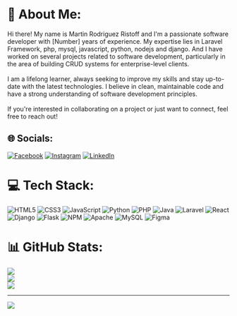 # 💫 About Me:
Hi there! My name is Martin Rodriguez Ristoff and I'm a passionate software developer with [Number] years of experience. My expertise lies in Laravel Framework, php, mysql, javascript, python, nodejs and django. And I have worked on several projects related to software development, particularly in the area of building CRUD systems for enterprise-level clients.<br><br>I am a lifelong learner, always seeking to improve my skills and stay up-to-date with the latest technologies. I believe in clean, maintainable code and have a strong understanding of software development principles.<br><br>If you're interested in collaborating on a project or just want to connect, feel free to reach out! <br>


## 🌐 Socials:
[![Facebook](https://img.shields.io/badge/Facebook-%231877F2.svg?logo=Facebook&logoColor=white)](https://facebook.com/profile.php?id=100042725272667) [![Instagram](https://img.shields.io/badge/Instagram-%23E4405F.svg?logo=Instagram&logoColor=white)](https://instagram.com/martinrodriguez_24/) [![LinkedIn](https://img.shields.io/badge/LinkedIn-%230077B5.svg?logo=linkedin&logoColor=white)](https://linkedin.com/in/martin-rodriguez-ristoff/) 

# 💻 Tech Stack:
![HTML5](https://img.shields.io/badge/html5-%23E34F26.svg?style=for-the-badge&logo=html5&logoColor=white) ![CSS3](https://img.shields.io/badge/css3-%231572B6.svg?style=for-the-badge&logo=css3&logoColor=white) ![JavaScript](https://img.shields.io/badge/javascript-%23323330.svg?style=for-the-badge&logo=javascript&logoColor=%23F7DF1E) ![Python](https://img.shields.io/badge/python-3670A0?style=for-the-badge&logo=python&logoColor=ffdd54) ![PHP](https://img.shields.io/badge/php-%23777BB4.svg?style=for-the-badge&logo=php&logoColor=white) ![Java](https://img.shields.io/badge/java-%23ED8B00.svg?style=for-the-badge&logo=java&logoColor=white) ![Laravel](https://img.shields.io/badge/laravel-%23FF2D20.svg?style=for-the-badge&logo=laravel&logoColor=white) ![React](https://img.shields.io/badge/react-%2320232a.svg?style=for-the-badge&logo=react&logoColor=%2361DAFB) ![Django](https://img.shields.io/badge/django-%23092E20.svg?style=for-the-badge&logo=django&logoColor=white) ![Flask](https://img.shields.io/badge/flask-%23000.svg?style=for-the-badge&logo=flask&logoColor=white) ![NPM](https://img.shields.io/badge/NPM-%23000000.svg?style=for-the-badge&logo=npm&logoColor=white) ![Apache](https://img.shields.io/badge/apache-%23D42029.svg?style=for-the-badge&logo=apache&logoColor=white) ![MySQL](https://img.shields.io/badge/mysql-%2300f.svg?style=for-the-badge&logo=mysql&logoColor=white) 	![Figma](https://img.shields.io/badge/figma-%23F24E1E.svg?style=for-the-badge&logo=figma&logoColor=white)
# 📊 GitHub Stats:
![](https://github-readme-stats.vercel.app/api?username=martinrodriguez24&theme=tokyonight&hide_border=true&include_all_commits=false&count_private=false)<br/>
![](https://github-readme-streak-stats.herokuapp.com/?user=martinrodriguez24&theme=tokyonight&hide_border=true)<br/>
![](https://github-readme-stats.vercel.app/api/top-langs/?username=martinrodriguez24&theme=tokyonight&hide_border=true&include_all_commits=false&count_private=false&layout=compact)

---
[![](https://visitcount.itsvg.in/api?id=martinrodriguez24&icon=0&color=12)](https://visitcount.itsvg.in)

<!-- Proudly created with GPRM ( https://gprm.itsvg.in ) -->
